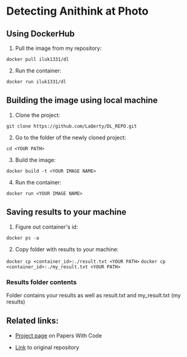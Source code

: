 # Detecting Anithink at Photo
## Using DockerHub

1. Pull the image from my repository:

`docker pull iluk1331/dl`

2. Run the container:

`docker run iluk1331/dl`

## Building the image using local machine
1. Clone the project:

`git clone https://github.com/LaQerty/DL_REPO.git`

2. Go to the folder of the newly cloned project:

`cd <YOUR PATH>`

3. Build the image:

`docker build -t <YOUR IMAGE NAME>`

4. Run the container:

`docker run <YOUR IMAGE NAME>`

## Saving results to your machine
1. Figure out container's id:

`docker ps -a`

2. Copy folder with results to your machine:

`docker cp <container_id>:./result.txt <YOUR PATH>`
`docker cp <container_id>:./my_result.txt <YOUR PATH>`

### Results folder contents

Folder contains your results as well as result.txt and my_result.txt (my results)

## Related links:
+ [Project page](https://paperswithcode.com/paper/blip-2-bootstrapping-language-image-pre) on Papers With Code

+ [Link](https://github.com/huggingface/transformers) to original repository
